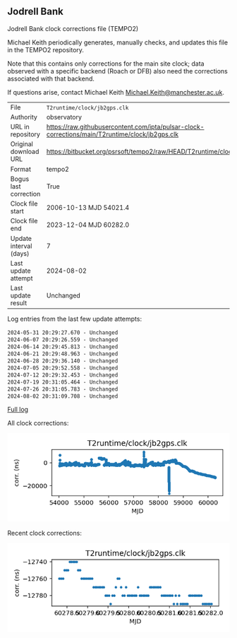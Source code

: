 
## Jodrell Bank

Jodrell Bank clock corrections file (TEMPO2)

Michael Keith periodically generates, manually checks, and updates
this file in the TEMPO2 repository.

Note that this contains only corrections for the main site clock;
data observed with a specific backend (Roach or DFB) also
need the corrections associated with that backend.

If questions arise, contact Michael Keith
<Michael.Keith@manchester.ac.uk>.

|     |     |
|:--- |:--- |
| File | `T2runtime/clock/jb2gps.clk` |
| Authority | observatory |
| URL in repository | <https://raw.githubusercontent.com/ipta/pulsar-clock-corrections/main/T2runtime/clock/jb2gps.clk> |
| Original download URL | <https://bitbucket.org/psrsoft/tempo2/raw/HEAD/T2runtime/clock/jb2gps.clk> |
| Format | tempo2 |
| Bogus last correction | True |
| Clock file start | 2006-10-13 MJD 54021.4 |
| Clock file end | 2023-12-04 MJD 60282.0 |
| Update interval (days) | 7 |
| Last update attempt | 2024-08-02 |
| Last update result | Unchanged |

Log entries from the last few update attempts:
```
2024-05-31 20:29:27.670 - Unchanged
2024-06-07 20:29:26.559 - Unchanged
2024-06-14 20:29:45.813 - Unchanged
2024-06-21 20:29:48.963 - Unchanged
2024-06-28 20:29:36.140 - Unchanged
2024-07-05 20:29:52.558 - Unchanged
2024-07-12 20:29:32.453 - Unchanged
2024-07-19 20:31:05.464 - Unchanged
2024-07-26 20:31:05.783 - Unchanged
2024-08-02 20:31:09.708 - Unchanged
```
[Full log](https://raw.githubusercontent.com/ipta/pulsar-clock-corrections/main/log/T2runtime/clock/jb2gps.clk.log)


All clock corrections:

![plot of all clock corrections](jb2gps.clk.png "All corrections")

Recent clock corrections:

![plot of recent clock corrections](jb2gps.clk.short.png "Recent corrections")

